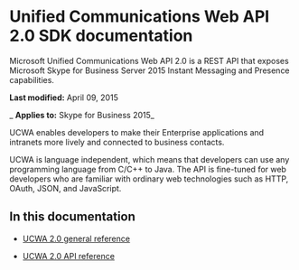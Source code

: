 
# Unified Communications Web API 2.0 SDK documentation

Microsoft Unified Communications Web API 2.0 is a REST API that exposes Microsoft Skype for Business Server 2015 Instant Messaging and Presence capabilities. 

 **Last modified:** April 09, 2015

 _ **Applies to:** Skype for Business 2015_

UCWA enables developers to make their Enterprise applications and intranets more lively and connected to business contacts.

UCWA is language independent, which means that developers can use any programming language from C/C++ to Java. The API is fine-tuned for web developers who are familiar with ordinary web technologies such as HTTP, OAuth, JSON, and JavaScript.

## In this documentation




- [UCWA 2.0 general reference](UCWA2_0GeneralReference.md)
    
- [UCWA 2.0 API reference](UCWA2_0APIReference.md)
    
